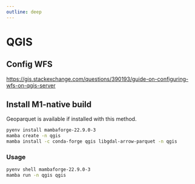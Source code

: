 ```yaml
---
outline: deep
---
```


# QGIS

## Config WFS

<https://gis.stackexchange.com/questions/390193/guide-on-configuring-wfs-on-qgis-server>

## Install M1-native build

Geoparquet is available if installed with this method.

```bash
pyenv install mambaforge-22.9.0-3
mamba create -n qgis
mamba install -c conda-forge qgis libgdal-arrow-parquet -n qgis
```

### Usage

```bash
pyenv shell mambaforge-22.9.0-3
mamba run -n qgis qgis
```

